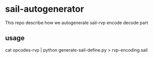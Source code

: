 # sail-autogenerator
This repo describe how we autogenerate sail-rvp encode decode part
## usage
cat opcodes-rvp | python generate-sail-define.py > rvp-encoding.sail